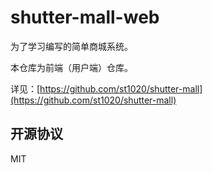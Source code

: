 # shutter-mall-web

为了学习编写的简单商城系统。

本仓库为前端（用户端）仓库。

详见：[https://github.com/st1020/shutter-mall](https://github.com/st1020/shutter-mall)

## 开源协议

MIT

